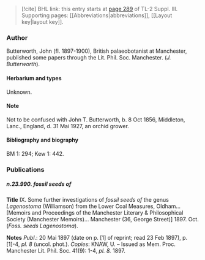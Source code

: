 > [!cite] BHL link: this entry starts at [page 289](https://www.biodiversitylibrary.org/item/103861#page/299/mode/1up) of TL-2 Suppl. III.
> Supporting pages: [[Abbreviations|abbreviations]], [[Layout key|layout key]].

### Author

Butterworth, John (fl. 1897-1900), British palaeobotanist at Manchester, published some papers through the Lit. Phil. Soc. Manchester. (*J. Butterworth*).

#### Herbarium and types

Unknown.

#### Note

Not to be confused with John T. Butterworth, b. 8 Oct 1856, Middleton, Lanc., England, d. 31 Mai 1927, an orchid grower.

#### Bibliography and biography

BM 1: 294; Kew 1: 442.

### Publications

##### n.23.990. fossil seeds of

**Title**
IX. Some further investigations of *fossil seeds of* the genus *Lagenostoma* (Williamson) from the Lower Coal Measures, Oldham... \[Memoirs and Proceedings of the Manchester Literary & Philosophical Society (Manchester Memoirs)... Manchester (36, George Street)\] 1897. Oct. (*Foss. seeds Lagenostoma*).

**Notes**
*Publ*.: 20 Mai 1897 (date on p. \[1\] of reprint; read 23 Feb 1897), p. \[1\]-4, *pl. 8* (uncol. phot.).
*Copies*: KNAW, U. – Issued as Mem. Proc. Manchester Lit. Phil. Soc. 41(9): 1-4, *pl. 8.* 1897.

